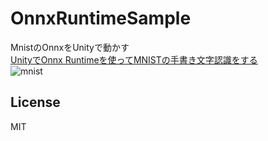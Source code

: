 # OnnxRuntimeSample
MnistのOnnxをUnityで動かす<br>
[UnityでOnnx Runtimeを使ってMNISTの手書き文字認識をする](https://unitech.hatenablog.com/entry/2020/02/29/144249)<br>
![mnist](https://user-images.githubusercontent.com/11411789/75601671-bf8c6c00-5b00-11ea-8b8c-644bb24c910b.gif)

## License
MIT
